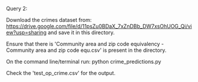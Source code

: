 Query 2:

Download the crimes dataset from: https://drive.google.com/file/d/11psZu0BDaX_7xZnDBb_DW7xsOhUOG_Qi/view?usp=sharing and save it in this directory.

Ensure that there is 'Community area and zip code equivalency - Community area and zip code equ.csv' is present in the directory.

On the command line/terminal run: python crime_predictions.py

Check the 'test_op_crime.csv' for the output.